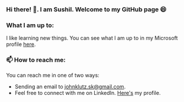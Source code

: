 ### Hi there! 👋. I am Sushil. Welcome to my GitHub page :smile:

### What I am up to:

I like learning new things. You can see what I am up to in my Microsoft profile [here](https://docs.microsoft.com/en-gb/users/sushilkumar-5267/).

### 📫 How to reach me:
You can reach me in one of two ways:
- Sending an email to johnklutz.sk@gmail.com.
- Feel free to connect with me on LinkedIn. [Here's](https://www.linkedin.com/in/sushilkumarsk/) my profile.

<!--
**Sushil-Kumar1999/Sushil-Kumar1999** is a ✨ _special_ ✨ repository because its `README.md` (this file) appears on your GitHub profile.

Here are some ideas to get you started:

- 🔭 I’m currently working on ...
- 🌱 I’m currently learning ...
- 👯 I’m looking to collaborate on ...
- 🤔 I’m looking for help with ...
- 💬 Ask me about ...
- 📫 How to reach me: ...
- 😄 Pronouns: ...
- ⚡ Fun fact: ...
-->
